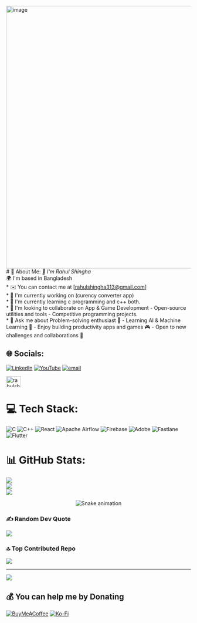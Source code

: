 <img width="1281" height="716" alt="image" src="https://github.com/user-attachments/assets/31e600b6-bb94-46c3-8085-f9e4edbf9e3e" /># 💫 About Me:
 *🧠 I'm Rahul Shingha<br>*🌍 I'm based in Bangladesh<br>* ✉️  You can contact me at [rahulshingha313@gmail.com]<br>* 🚀  I'm currently working on (curency converter app)<br>* 🧠  I'm currently learning c programming and c++ both.<br>* 👥  I'm looking to collaborate on App & Game Development - Open-source utilities and tools - Competitive programming projects.<br>* 💬  Ask me about Problem-solving enthusiast 🧠 - Learning AI & Machine Learning 🤖 - Enjoy building productivity apps and games 🎮 - Open to new challenges and collaborations 🚀


## 🌐 Socials:
[![LinkedIn](https://img.shields.io/badge/LinkedIn-%230077B5.svg?logo=linkedin&logoColor=white)](https://linkedin.com/in/RahulShingha) [![YouTube](https://img.shields.io/badge/YouTube-%23FF0000.svg?logo=YouTube&logoColor=white)](https://youtube.com/@rahulshingha6152) [![email](https://img.shields.io/badge/Email-D14836?logo=gmail&logoColor=white)](mailto:rahulshingha313@gmail.com)


<a href="https://codeforces.com/profile/rahulshingha313" target="blank">
  <img align="center" src="https://raw.githubusercontent.com/rahuldkjain/github-profile-readme-generator/master/src/images/icons/Social/codeforces.svg" 
       alt="rahulshingha313" height="30" width="40" />
</a>

# 💻 Tech Stack:
![C](https://img.shields.io/badge/c-%2300599C.svg?style=for-the-badge&logo=c&logoColor=white) ![C++](https://img.shields.io/badge/c++-%2300599C.svg?style=for-the-badge&logo=c%2B%2B&logoColor=white) ![React](https://img.shields.io/badge/react-%2320232a.svg?style=for-the-badge&logo=react&logoColor=%2361DAFB) ![Apache Airflow](https://img.shields.io/badge/Apache%20Airflow-017CEE?style=for-the-badge&logo=Apache%20Airflow&logoColor=white) ![Firebase](https://img.shields.io/badge/firebase-a08021?style=for-the-badge&logo=firebase&logoColor=ffcd34) ![Adobe](https://img.shields.io/badge/adobe-%23FF0000.svg?style=for-the-badge&logo=adobe&logoColor=white) ![Fastlane](https://img.shields.io/badge/fastlane-%2382bd4e.svg?style=for-the-badge&logo=fastlane&logoColor=black) ![Flutter](https://img.shields.io/badge/Flutter-%2302569B.svg?style=for-the-badge&logo=Flutter&logoColor=white)
# 📊 GitHub Stats:
![](https://github-readme-stats.vercel.app/api?username=rahul-3613&theme=dark&hide_border=false&include_all_commits=false&count_private=false)<br/>
![](https://nirzak-streak-stats.vercel.app/?user=rahul-3613&theme=dark&hide_border=false)<br/>
![](https://github-readme-stats.vercel.app/api/top-langs/?username=rahul-3613&theme=dark&hide_border=false&include_all_commits=false&count_private=false&layout=compact)

<div align="center">
  <img src="https://profile-readme-generator.com/assets/snake.svg" alt="Snake animation" />
</div>

### ✍️ Random Dev Quote
![](https://quotes-github-readme.vercel.app/api?type=horizontal&theme=radical)


### 🔝 Top Contributed Repo
![](https://github-contributor-stats.vercel.app/api?username=rahul-3613&limit=5&theme=dark&combine_all_yearly_contributions=true)

---
[![](https://visitcount.itsvg.in/api?id=rahul-3613&icon=0&color=3)](https://visitcount.itsvg.in)

  ## 💰 You can help me by Donating
  [![BuyMeACoffee](https://img.shields.io/badge/Buy%20Me%20a%20Coffee-ffdd00?style=for-the-badge&logo=buy-me-a-coffee&logoColor=black)](https://buymeacoffee.com/RahulShingha) [![Ko-Fi](https://img.shields.io/badge/Ko--fi-F16061?style=for-the-badge&logo=ko-fi&logoColor=white)](https://ko-fi.com/RahulShingha) 

  
<!-- Proudly created with GPRM ( https://gprm.itsvg.in ) -->

